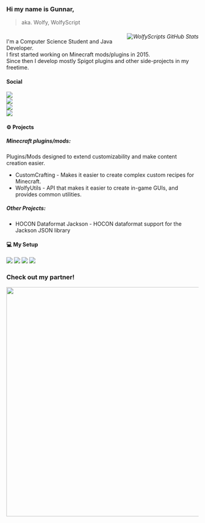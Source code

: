 ### Hi my name is Gunnar,
> aka. Wolfy, WolfyScript

###### <a href="https://github.com/anuraghazra/github-readme-stats"><img align="right" alt="WolfyScripts GitHub Stats" src="https://github-readme-stats-git-masterrstaa-rickstaa.vercel.app/api?username=WolfyScript&count_private=true&include_all_commits=true&show_icons=true&theme=dracula"><a/>

I'm a Computer Science Student and Java Developer.   
I first started working on Minecraft mods/plugins in 2015.  
Since then I develop mostly Spigot plugins and other side-projects in my freetime.  

#### Social
[![](https://img.shields.io/static/v1?style=for-the-badge&logo=mastodon&logoColor=3088D4&label=Mastodon&message=@wolfyscript&labelColor=282C37&color=313543)](https://craftodon.social/@wolfyscript)  
[![](https://img.shields.io/discord/477026331096514571?color=5865F2&label=Discord&labelColor=5865F2&logo=discord&logoColor=ffffff&logoWidth=20&style=for-the-badge)](https://discord.gg/qGhDTSr)  
[![](https://img.shields.io/static/v1?style=for-the-badge&logo=youtube&logoColor=ffffff&logoWidth=20&label=YouTube&message=@wolfyscript&labelColor=FF0000&color=FF0000)](https://www.youtube.com/@wolfyscript)  
[![](https://img.shields.io/static/v1?style=for-the-badge&logo=patreon&logoColor=ffffff&logoWidth=40&label=Patreon&message=WolfyScript&labelColor=FF424D&color=FF424D)](https://www.patreon.com/wolfyscript)
<br clear="right"/>

#### :gear:  Projects

##### Minecraft plugins/mods:
Plugins/Mods designed to extend customizability and make content creation easier.
* CustomCrafting - Makes it easier to create complex custom recipes for Minecraft.
* WolfyUtils     - API that makes it easier to create in-game GUIs, and provides common utilities.  

##### Other Projects:
* HOCON Dataformat Jackson - HOCON dataformat support for the Jackson JSON library

#### :computer: My Setup

[![](https://img.shields.io/static/v1?style=for-the-badge&logo=manjaro&logoColor=white&label=MANJARO&message=KDE%20Plasma&labelColor=258572&color=1f7262)](https://manjaro.org/)
![](https://img.shields.io/badge/AMD%20Ryzen_9_3900X-ED1C24?style=for-the-badge&logo=amd&logoColor=white)
![](https://img.shields.io/badge/NVIDIA-GTX1080-76B900?style=for-the-badge&logo=nvidia&logoColor=white)
![](https://img.shields.io/static/v1?style=for-the-badge&label=RAM&message=32GB&color=blue)  

### Check out my partner!
<a href="https://billing.kinetichosting.net/aff.php?aff=345">
  <img width="600px" src="https://user-images.githubusercontent.com/41468455/237019976-6b66b7f4-3d26-4b2f-b858-463ffe675531.png"/>
</a>

<!--
**WolfyScript/WolfyScript** is a ✨ _special_ ✨ repository because its `README.md` (this file) appears on your GitHub profile.


Here are some ideas to get you started:

- 🔭 I’m currently working on ...
- 🌱 I’m currently learning ...
- 👯 I’m looking to collaborate on ...
- 🤔 I’m looking for help with ...
- 💬 Ask me about ...
- 📫 How to reach me: ...
- 😄 Pronouns: ...
- ⚡ Fun fact: ...
-->

